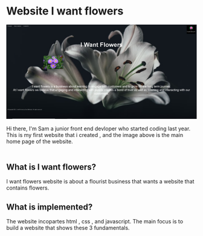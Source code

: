 # Website I want flowers
<img src="Website/images/Github image.PNG">



Hi there, I'm Sam a junior front end devloper who started coding last year. This is my first website that i created , and the image above is the main home page of the website.<br></br>


## What is I want flowers?
I want flowers website is about a flourist business that wants a website that contains flowers.



## What is implemented?
The website incopartes html , css , and javascript. The main focus is to build a website that shows these 3 fundamentals. 




